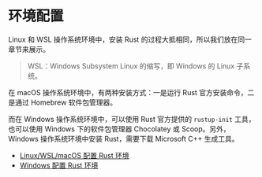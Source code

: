 # 环境配置

Linux 和 WSL 操作系统环境中，安装 Rust 的过程大抵相同，所以我们放在同一章节来展示。

> WSL：Windows Subsystem Linux 的缩写，即 Windows 的 Linux 子系统。

 在 macOS 操作系统环境中，有两种安装方式：一是运行 Rust 官方安装命令，二是通过 Homebrew 软件包管理器。 

而在 Windows 操作系统环境中，可以使用 Rust 官方提供的 `rustup-init` 工具，也可以使用 Windows 下的软件包管理器 Chocolatey 或 Scoop。另外，Windows 操作系统环境中安装 Rust，需要下载 Microsoft C++ 生成工具。

- [Linux/WSL/macOS 配置 Rust 环境](installation/linux-wsl-macos.md)
- [Windows 配置 Rust 环境](installation/windows.md)
